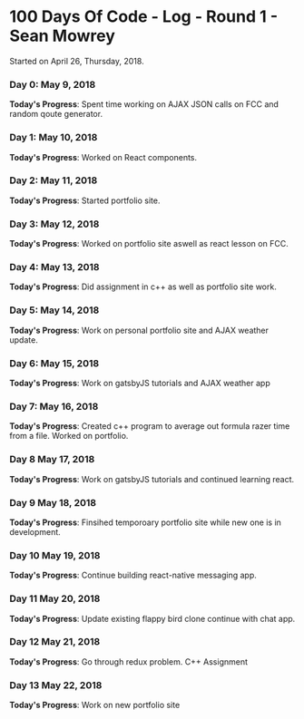 # 100 Days Of Code - Log - Round 1 - Sean Mowrey

Started on April 26, Thursday, 2018.
### Day 0: May 9, 2018 
**Today's Progress**: Spent time working on AJAX JSON calls on FCC and random qoute generator. 

### Day 1: May 10, 2018 
**Today's Progress**: Worked on React components. 

### Day 2: May 11, 2018 
**Today's Progress**: Started portfolio site. 

### Day 3: May 12, 2018 
**Today's Progress**: Worked on portfolio site aswell as react lesson on FCC. 

### Day 4: May 13, 2018 
**Today's Progress**: Did assignment in c++ as well as portfolio site work. 

### Day 5: May 14, 2018 
**Today's Progress**: Work on personal portfolio site and AJAX weather update. 

### Day 6: May 15, 2018 
**Today's Progress**: Work on gatsbyJS tutorials and AJAX weather app 

### Day 7: May 16, 2018 
**Today's Progress**: Created c++ program to average out formula razer time from a file. Worked on portfolio.

### Day 8 May 17, 2018 
**Today's Progress**: Work on gatsbyJS tutorials and continued learning react. 

### Day 9 May 18, 2018 
**Today's Progress**: Finsihed temporoary portfolio site while new one is in development.

### Day 10 May 19, 2018 
**Today's Progress**: Continue building react-native messaging app.

### Day 11 May 20, 2018 
**Today's Progress**: Update existing flappy bird clone continue with chat app.

### Day 12 May 21, 2018 
**Today's Progress**: Go through redux problem. C++ Assignment

### Day 13 May 22, 2018 
**Today's Progress**: Work on new portfolio site



